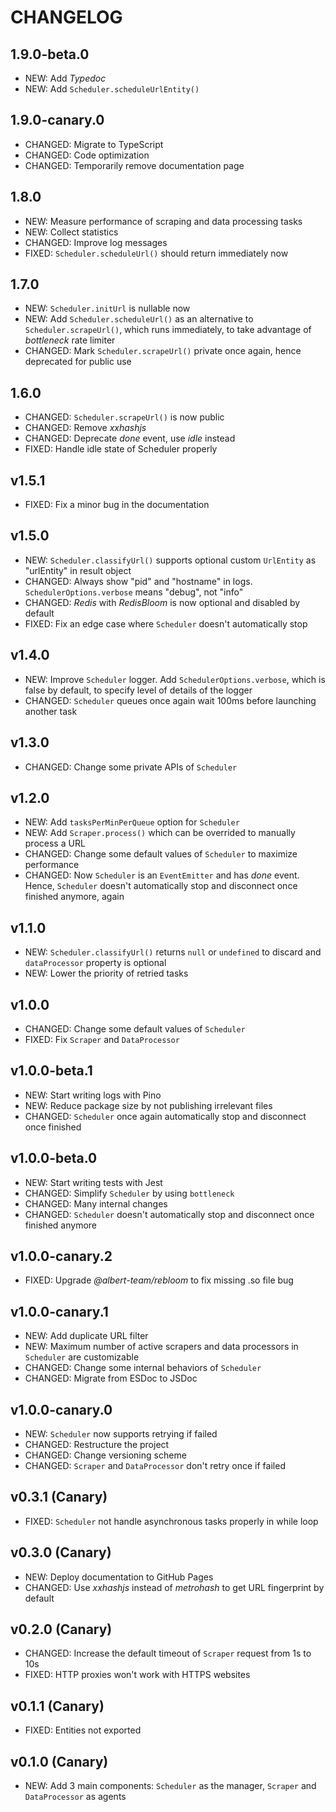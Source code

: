# CHANGELOG

## 1.9.0-beta.0

- NEW: Add _Typedoc_
- NEW: Add `Scheduler.scheduleUrlEntity()`

## 1.9.0-canary.0

- CHANGED: Migrate to TypeScript
- CHANGED: Code optimization
- CHANGED: Temporarily remove documentation page

## 1.8.0

- NEW: Measure performance of scraping and data processing tasks
- NEW: Collect statistics
- CHANGED: Improve log messages
- FIXED: `Scheduler.scheduleUrl()` should return immediately now

## 1.7.0

- NEW: `Scheduler.initUrl` is nullable now
- NEW: Add `Scheduler.scheduleUrl()` as an alternative to `Scheduler.scrapeUrl()`, which runs immediately, to take advantage of _bottleneck_ rate limiter
- CHANGED: Mark `Scheduler.scrapeUrl()` private once again, hence deprecated for public use

## 1.6.0

- CHANGED: `Scheduler.scrapeUrl()` is now public
- CHANGED: Remove _xxhashjs_
- CHANGED: Deprecate _done_ event, use _idle_ instead
- FIXED: Handle idle state of Scheduler properly

## v1.5.1

- FIXED: Fix a minor bug in the documentation

## v1.5.0

- NEW: `Scheduler.classifyUrl()` supports optional custom `UrlEntity` as "urlEntity" in result object
- CHANGED: Always show "pid" and "hostname" in logs. `SchedulerOptions.verbose` means "debug", not "info"
- CHANGED: _Redis_ with _RedisBloom_ is now optional and disabled by default
- FIXED: Fix an edge case where `Scheduler` doesn't automatically stop

## v1.4.0

- NEW: Improve `Scheduler` logger. Add `SchedulerOptions.verbose`, which is false by default, to specify level of details of the logger
- CHANGED: `Scheduler` queues once again wait 100ms before launching another task

## v1.3.0

- CHANGED: Change some private APIs of `Scheduler`

## v1.2.0

- NEW: Add `tasksPerMinPerQueue` option for `Scheduler`
- NEW: Add `Scraper.process()` which can be overrided to manually process a URL
- CHANGED: Change some default values of `Scheduler` to maximize performance
- CHANGED: Now `Scheduler` is an `EventEmitter` and has _done_ event. Hence, `Scheduler` doesn't automatically stop and disconnect once finished anymore, again

## v1.1.0

- NEW: `Scheduler.classifyUrl()` returns `null` or `undefined` to discard and `dataProcessor` property is optional
- NEW: Lower the priority of retried tasks

## v1.0.0

- CHANGED: Change some default values of `Scheduler`
- FIXED: Fix `Scraper` and `DataProcessor`

## v1.0.0-beta.1

- NEW: Start writing logs with Pino
- NEW: Reduce package size by not publishing irrelevant files
- CHANGED: `Scheduler` once again automatically stop and disconnect once finished

## v1.0.0-beta.0

- NEW: Start writing tests with Jest
- CHANGED: Simplify `Scheduler` by using `bottleneck`
- CHANGED: Many internal changes
- CHANGED: `Scheduler` doesn't automatically stop and disconnect once finished anymore

## v1.0.0-canary.2

- FIXED: Upgrade _@albert-team/rebloom_ to fix missing .so file bug

## v1.0.0-canary.1

- NEW: Add duplicate URL filter
- NEW: Maximum number of active scrapers and data processors in `Scheduler` are customizable
- CHANGED: Change some internal behaviors of `Scheduler`
- CHANGED: Migrate from ESDoc to JSDoc

## v1.0.0-canary.0

- NEW: `Scheduler` now supports retrying if failed
- CHANGED: Restructure the project
- CHANGED: Change versioning scheme
- CHANGED: `Scraper` and `DataProcessor` don't retry once if failed

## v0.3.1 (Canary)

- FIXED: `Scheduler` not handle asynchronous tasks properly in while loop

## v0.3.0 (Canary)

- NEW: Deploy documentation to GitHub Pages
- CHANGED: Use _xxhashjs_ instead of _metrohash_ to get URL fingerprint by default

## v0.2.0 (Canary)

- CHANGED: Increase the default timeout of `Scraper` request from 1s to 10s
- FIXED: HTTP proxies won't work with HTTPS websites

## v0.1.1 (Canary)

- FIXED: Entities not exported

## v0.1.0 (Canary)

- NEW: Add 3 main components: `Scheduler` as the manager, `Scraper` and `DataProcessor` as agents
